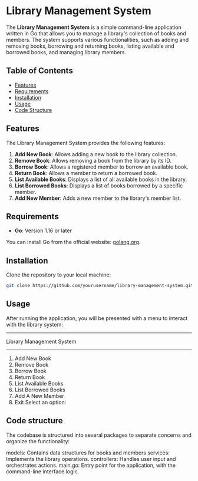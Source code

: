 # Library Management System

The **Library Management System** is a simple command-line application written in Go that allows you to manage a library's collection of books and members. The system supports various functionalities, such as adding and removing books, borrowing and returning books, listing available and borrowed books, and managing library members.

## Table of Contents

- [Features](#features)
- [Requirements](#requirements)
- [Installation](#installation)
- [Usage](#usage)
- [Code Structure](#code-structure)

## Features

The Library Management System provides the following features:

1. **Add New Book**: Allows adding a new book to the library collection.
2. **Remove Book**: Allows removing a book from the library by its ID.
3. **Borrow Book**: Allows a registered member to borrow an available book.
4. **Return Book**: Allows a member to return a borrowed book.
5. **List Available Books**: Displays a list of all available books in the library.
6. **List Borrowed Books**: Displays a list of books borrowed by a specific member.
7. **Add New Member**: Adds a new member to the library's member list.

## Requirements

- **Go**: Version 1.16 or later

You can install Go from the official website: [golang.org](https://golang.org/doc/install).

## Installation

Clone the repository to your local machine:

```bash
git clone https://github.com/yourusername/library-management-system.git
```

## Usage

After running the application, you will be presented with a menu to interact with the library system:

--------------------------------------
Library Management System

--------------------------------------

1. Add New Book
2. Remove Book
3. Borrow Book
4. Return Book
5. List Available Books
6. List Borrowed Books
7. Add A New Member
8. Exit
Select an option:

## Code structure

The codebase is structured into several packages to separate concerns and organize the functionality:

models: Contains data structures for books and members
services: Implements the library operations.
controllers: Handles user input and orchestrates actions.
main.go: Entry point for the application, with the command-line interface logic.